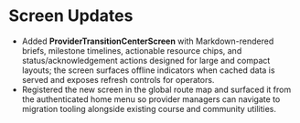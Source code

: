 # Screen Updates

- Added **ProviderTransitionCenterScreen** with Markdown-rendered briefs, milestone timelines, actionable resource chips, and status/acknowledgement actions designed for large and compact layouts; the screen surfaces offline indicators when cached data is served and exposes refresh controls for operators.
- Registered the new screen in the global route map and surfaced it from the authenticated home menu so provider managers can navigate to migration tooling alongside existing course and community utilities.

